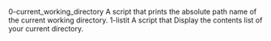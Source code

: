 0-current_working_directory A script that prints the absolute path name of the current working directory.
1-listit A script that Display the contents list of your current directory.
